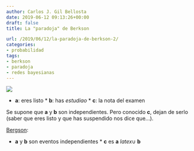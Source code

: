 ```yaml
---
author: Carlos J. Gil Bellosta
date: 2019-06-12 09:13:26+00:00
draft: false
title: La "paradoja" de Berkson

url: /2019/06/12/la-paradoja-de-berkson-2/
categories:
- probabilidad
tags:
- berkson
- paradoja
- redes bayesianas
---
```





![](/wp-uploads/2019/06/bergson_paradox.png)






  * **a**: eres listo  * **b**: has _estudiao_  * **c**: la nota del examen





Se supone que **a** y **b** son independientes. Pero conocido **c**, dejan de serlo (saber que eres listo y que has suspendido nos dice que...).







[Bergson](https://en.wikipedia.org/wiki/Berkson%27s_paradox):





  * **a** y **b** son eventos independientes  * **c** es **a** $latex \cup$ **b**







